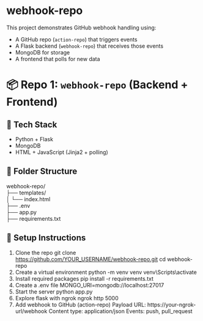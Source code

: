# webhook-repo

This project demonstrates GitHub webhook handling using:
- A GitHub repo (`action-repo`) that triggers events
- A Flask backend (`webhook-repo`) that receives those events
- MongoDB for storage
- A frontend that polls for new data

# 📦 Repo 1: `webhook-repo` (Backend + Frontend)

## 🔧 Tech Stack
- Python + Flask
- MongoDB
- HTML + JavaScript (Jinja2 + polling)

## 📁 Folder Structure

webhook-repo/ <br>
├── templates/ <br>
│ └── index.html <br>
├── .env <br>
├── app.py <br>
├── requirements.txt <br>

## 🚀 Setup Instructions

1. Clone the repo
   git clone https://github.com/YOUR_USERNAME/webhook-repo.git
   cd webhook-repo
2. Create a virtual environment
   python -m venv venv
   venv\Scripts\activate
3. Install required packages
   pip install -r requirements.txt
4. Create a .env file
   MONGO_URI=mongodb://localhost:27017
5. Start the server
   python app.py
6. Explore flask with ngrok
   ngrok http 5000
7. Add webhook to GitHub (action-repo)
   Payload URL: https://your-ngrok-url/webhook
   Content type: application/json
   Events: push, pull_request
   

   
